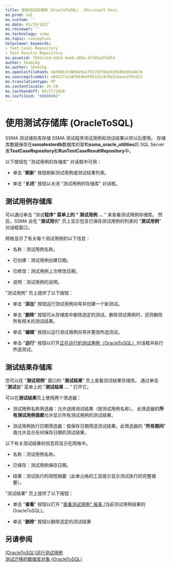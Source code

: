 ```yaml
---
title: 使用测试存储库（OracleToSQL） |Microsoft Docs
ms.prod: sql
ms.custom: ''
ms.date: 01/19/2017
ms.reviewer: ''
ms.technology: ssma
ms.topic: conceptual
helpviewer_keywords:
- Test Cases Repository
- Test Results Repository
ms.assetid: f941cce4-d3e3-4aeb-a88a-4f101a97a9f4
author: Shamikg
ms.author: Shamikg
ms.openlocfilehash: da99b63c986029a1791793fbbd33910bb95d4b7b
ms.sourcegitcommit: e042272a38fb646df05152c676e5cbeae3f9cd13
ms.translationtype: MT
ms.contentlocale: zh-CN
ms.lasthandoff: 04/27/2020
ms.locfileid: "68086801"
---
```

# <a name="using-test-repositories-oracletosql"></a>使用测试存储库 (OracleToSQL)
SSMA 测试储存库存储 SSMA 测试程序测试用例和测试结果以供以后使用。 存储库数据保存在**ssmatesterdb**数据库的架构**ssma_oracle_utilities**的 SQL Server 表**TestCaseRepository**和**RunTestCaseResultRepository**中。  
  
以下按钮在 "测试用例的存储库" 对话框中可用：  
  
-   单击 "**刷新**" 按钮刷新测试用例或测试结果列表。  
  
-   单击 "**关闭**" 按钮以关闭 "测试用例的存储库" 对话框。  
  
## <a name="test-cases-repository"></a>测试用例存储库  
可以通过单击 "测试**程序" 菜单上的 "** **测试用例 ...** " 来查看测试用例存储库。 然后，SSMA 会在 "**测试用**例" 页上显示包含已保存测试用例的列表的 "**测试用例**" 对话框窗口。  
  
网格显示了有关每个测试用例的以下信息：  
  
-   名称：测试用例名称。  
  
-   已创建：测试用例创建日期。  
  
-   已修改：测试用例上次修改日期。  
  
-   说明：测试用例的说明。  
  
"测试用例" 页上提供了以下按钮：  
  
-   单击 "**添加**" 按钮运行测试用例向导并创建一个新测试。  
  
-   单击 "**删除**" 按钮可从存储库中删除选定的测试。删除测试用例时，还将删除所有相关的测试结果。  
  
-   单击 "**编辑**" 按钮以运行测试用例向导并更改所选测试。  
  
-   单击 "**运行**" 按钮以打开[正在运行的测试用例（OracleToSQL）](https://msdn.microsoft.com/fc208cdb-7373-4f6b-8f6c-cdff9d3dcd02)对话框并执行所选测试。  
  
## <a name="test-results-repository"></a>测试结果存储库  
您可以在 "**测试用例**" 窗口的 "**测试结果**" 页上查看测试结果存储库。 通过单击 "**测试**器" 菜单上的 "**测试结果 ...** " 打开它。  
  
可以在**测试结果**页上使用两个筛选器：  
  
-   测试用例名称筛选器：允许选择测试结果（按测试用例名称）。 此筛选器的**所有测试用例值都**允许显示所有测试用例的测试结果。  
  
-   测试用例执行日期筛选器：按保存日期筛选测试结果。此筛选器的 "**所有期间**" 值允许显示任何保存日期的测试结果。  
  
以下有关测试结果的信息将显示在网格中。  
  
-   名称：测试用例名称。  
  
-   已保存：测试用例保存日期。  
  
-   结果：测试执行的简短摘要（此单元格的工具提示显示测试执行的完整摘要）。  
  
"测试结果" 页上提供了以下按钮：  
  
-   单击 "**查看**" 按钮以打开 "[查看测试用例" 报表 &#40;](../../ssma/oracle/viewing-test-case-reports-oracletosql.md)当前测试用例结果的 OracleToSQL&#41;。  
  
-   单击 "**删除**" 按钮以删除选定的测试结果  
  
## <a name="see-also"></a>另请参阅  
[&#40;OracleToSQL&#41;运行测试用例](../../ssma/oracle/running-test-cases-oracletosql.md)  
[测试迁移的数据库对象 &#40;OracleToSQL&#41;](../../ssma/oracle/testing-migrated-database-objects-oracletosql.md)  
  
